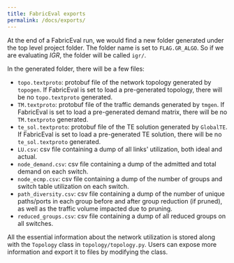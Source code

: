 ```yaml
---
title: FabricEval exports
permalink: /docs/exports/
---
```


At the end of a FabricEval run, we would find a new folder generated under the
top level project folder. The folder name is set to `FLAG.GR_ALGO`. So if we
are evaluating *IGR*, the folder will be called `igr/`.

In the generated folder, there will be a few files:
* `topo.textproto`: protobuf file of the network topology generated by `topogen`.
If FabricEval is set to load a pre-generated topology, there will be no `topo.textproto`
generated.
* `TM.textproto`: protobuf file of the traffic demands generated by `tmgen`.
If FabricEval is set to load a pre-generated demand matrix, there will be no `TM.textproto`
generated.
* `te_sol.textproto`: protobuf file of the TE solution generated by `GlobalTE`.
If FabricEval is set to load a pre-generated TE solution, there will be no `te_sol.textproto`
generated.
* `LU.csv`: csv file containing a dump of all links' utilization, both ideal and actual.
* `node_demand.csv`: csv file containing a dump of the admitted and total demand
on each switch.
* `node_ecmp.csv`: csv file containing a dump of the number of groups and switch
table utilization on each switch.
* `path_diversity.csv`: csv file containing a dump of the number of unique paths/ports
in each group before and after group reduction (if pruned), as well as the traffic
volume impacted due to pruning.
* `reduced_groups.csv`: csv file containing a dump of all reduced groups on all
switches.

All the essential information about the network utilization is stored along with
the `Topology` class in `topology/topology.py`. Users can expose more information
and export it to files by modifying the class.
